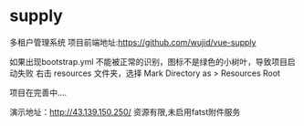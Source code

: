 # supply
多租户管理系统
项目前端地址:https://github.com/wujid/vue-supply

如果出现bootstrap.yml 不能被正常的识别，图标不是绿色的小树叶，导致项目启动失败 右击 resources 文件夹，选择 Mark Directory as > Resources Root

项目在完善中....

演示地址：http://43.139.150.250/      资源有限,未启用fatst附件服务
